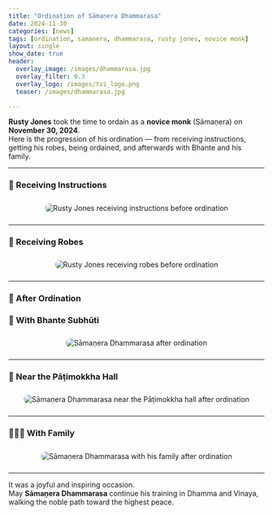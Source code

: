 ```yaml
---
title: "Ordination of Sāmaṇera Dhammarasa"
date: 2024-11-30
categories: [news]
tags: [ordination, samanera, dhammarasa, rusty jones, novice monk]
layout: single
show_date: true
header:
  overlay_image: /images/dhammarasa.jpg
  overlay_filter: 0.3
  overlay_logo: /images/tvi_logo.png
  teaser: /images/dhammarasa.jpg

---
```


**Rusty Jones** took the time to ordain as a **novice monk** (Sāmaṇera) on **November 30, 2024**.  
Here is the progression of his ordination — from receiving instructions, getting his robes, being ordained, and afterwards with Bhante and his family.

---

### 🧘 Receiving Instructions

<p align="center">
  <img src="/images/dhammarasa_getting_instructions_layman.jpg" alt="Rusty Jones receiving instructions before ordination" style="max-width: 600px; border-radius: 8px; margin: 10px;">
</p>

---

### 🧣 Receiving Robes

<p align="center">
  <img src="/images/dhammarasa_getting_robes.jpg" alt="Rusty Jones receiving robes before ordination" style="max-width: 600px; border-radius: 8px; margin: 10px;">
</p>

---
### 🪷 After Ordination
### 🙏 With Bhante Subhūti


<p align="center">
  <img src="/images/dhammarasa.jpg" alt="Sāmaṇera Dhammarasa after ordination" style="max-width: 600px; border-radius: 8px; margin: 10px;">
</p>

---

### 🙏 Near the Pāṭimokkha Hall

<p align="center">
  <img src="/images/dhammarasa_near_patimokkha.jpg" alt="Sāmaṇera Dhammarasa near the Pāṭimokkha hall after ordination" style="max-width: 600px; border-radius: 8px; margin: 10px;">
</p>

---


### 👨‍👩‍👦 With Family

<p align="center">
  <img src="/images/dhammarasa_with_family.jpg" alt="Sāmaṇera Dhammarasa with his family after ordination" style="max-width: 600px; border-radius: 8px; margin: 10px;">
</p>

---




It was a joyful and inspiring occasion.  
May **Sāmaṇera Dhammarasa** continue his training in Dhamma and Vinaya, walking the noble path toward the highest peace.
